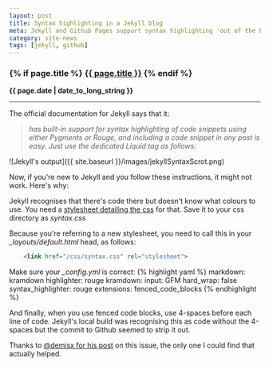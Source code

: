 ```yaml
---
layout: post
title: Syntax highlighting in a Jekyll blog
meta: Jekyll and Github Pages support syntax highlighting 'out of the box', but it doesn't work unless you've set it up properly.
category: site-news
tags: [jekyll, github]
---
```

<h3 class="page.title">
  {% if page.title %}
      <a href="{{ site.baseurl }}{{ page.url }}">{{ page.title }}</a>
  {% endif %}
</h3>

**{{ page.date | date_to_long_string }}**

___
The official documentation for Jekyll says that it:

> *has built-in support for syntax highlighting of code snippets using either Pygments or Rouge, and including a code snippet in any post is easy.
Just use the dedicated Liquid tag as follows:*

![Jekyll's output]({{ site.baseurl }}/images/jekyllSyntaxScrot.png)

Now, if you're new to Jekyll and you follow these instructions, it might not work. Here's why:

Jekyll recognises that there's code there but doesn't know what colours to use.
You need a [stylesheet detailing the css](https://gist.githubusercontent.com/demisx/025698a7b5e314a7a4b5/raw/d2086c7f59105db4da1ed8d1df8d8586666f66ea/syntax.css) for that.
Save it to your css directory as *syntax.css*

Because you're referring to a new stylesheet, you need to call this in your *_layouts/default.html* head, as follows:

``` html
    <link href="/css/syntax.css" rel="stylesheet">
```

Make sure your *_config.yml* is correct:
{% highlight yaml %}
    markdown: kramdown
    highlighter: rouge
    kramdown:
      input: GFM
      hard_wrap: false
      syntax_highlighter: rouge
    extensions: fenced_code_blocks
{% endhighlight %}

And finally, when you use fenced code blocks, use 4-spaces before each line of code. Jekyll's local build was recognising this as code without the 4-spaces but the commit to Github seemed to strip it out.

Thanks to [@demisx for his post](https://demisx.github.io/jekyll/2014/01/13/improve-code-highlighting-in-jekyll.html) on this issue, the only one I could find that actually helped.
